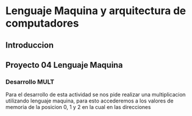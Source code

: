 # Lenguaje Maquina y arquitectura de computadores 
## Introduccion 

## Proyecto 04 Lenguaje Maquina 
### Desarrollo MULT
Para el desarrollo de esta actividad se nos pide realizar una multiplicacion utilizando lenguaje maquina, para esto accederemos a los valores de memoria de la posicion 0, 1 y 2 en la cual en las direcciones 
